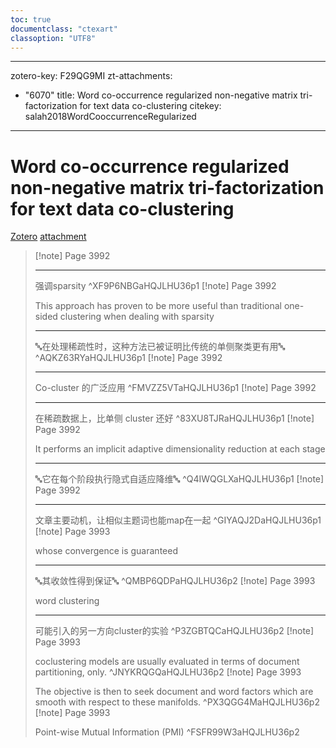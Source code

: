 ```yaml
---
toc: true
documentclass: "ctexart"
classoption: "UTF8"
---
```

---
zotero-key: F29QG9MI
zt-attachments:
  - "6070"
title: Word co-occurrence regularized non-negative matrix tri-factorization for text data co-clustering
citekey: salah2018WordCooccurrenceRegularized
---
# Word co-occurrence regularized non-negative matrix tri-factorization for text data co-clustering
[Zotero](zotero://select/library/items/F29QG9MI) [attachment](<file:///Volumes/Mac_Ext/Zotero/storage/HQJLHU36/Salah%20et%20al.%20-%202018%20-%20Word%20Co-Occurrence%20Regularized%20Non-Negative%20Matrix%20Tri-Factorization%20for%20Text%20Data%20Co-Clustering.pdf>)
> [!note] Page 3992
> 
> 
> 
> ---
> 强调sparsity
> ^XF9P6NBGaHQJLHU36p1
> [!note] Page 3992
> 
> This approach has proven to be more useful than traditional one-sided clustering when dealing with sparsity
> 
> ---
> 🔤在处理稀疏性时，这种方法已被证明比传统的单侧聚类更有用🔤
> ^AQKZ63RYaHQJLHU36p1
> [!note] Page 3992
> 
> 
> 
> ---
> Co-cluster 的广泛应用
> ^FMVZZ5VTaHQJLHU36p1
> [!note] Page 3992
> 
> 
> 
> ---
> 在稀疏数据上，比单侧 cluster 还好
> ^83XU8TJRaHQJLHU36p1
> [!note] Page 3992
> 
> It performs an implicit adaptive dimensionality reduction at each stage
> 
> ---
> 🔤它在每个阶段执行隐式自适应降维🔤
> ^Q4IWQGLXaHQJLHU36p1
> [!note] Page 3992
> 
> 
> 
> ---
> 文章主要动机，让相似主题词也能map在一起
> ^GIYAQJ2DaHQJLHU36p1
> [!note] Page 3993
> 
> whose convergence is guaranteed
> 
> ---
> 🔤其收敛性得到保证🔤
> ^QMBP6QDPaHQJLHU36p2
> [!note] Page 3993
> 
> word clustering
> 
> ---
> 可能引入的另一方向cluster的实验
> ^P3ZGBTQCaHQJLHU36p2
> [!note] Page 3993
> 
> coclustering models are usually evaluated in terms of document partitioning, only.
> ^JNYKRQGQaHQJLHU36p2
> [!note] Page 3993
> 
> The objective is then to seek document and word factors which are smooth with respect to these manifolds.
> ^PX3QGG4MaHQJLHU36p2
> [!note] Page 3993
> 
> Point-wise Mutual Information (PMI)
> ^FSFR99W3aHQJLHU36p2
